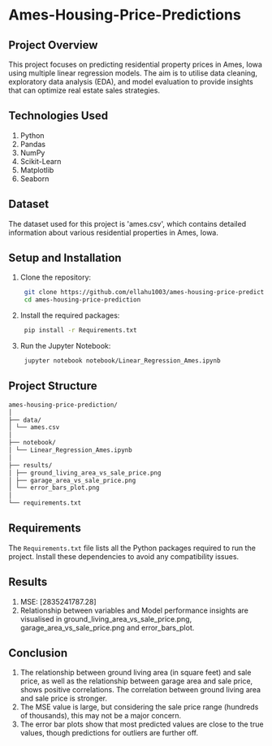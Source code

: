 # Ames-Housing-Price-Predictions

## Project Overview
This project focuses on predicting residential property prices in Ames, Iowa using multiple linear regression models. The aim is to utilise data cleaning, exploratory data analysis (EDA), and model evaluation to provide insights that can optimize real estate sales strategies.

## Technologies Used
1) Python
2) Pandas
3) NumPy
3) Scikit-Learn
4) Matplotlib
5) Seaborn

## Dataset
The dataset used for this project is 'ames.csv', which contains detailed information about various residential properties in Ames, Iowa.

## Setup and Installation
1) Clone the repository:
   ```bash
    git clone https://github.com/ellahu1003/ames-housing-price-prediction.git
    cd ames-housing-price-prediction
    ```
2) Install the required packages:
   ```bash
    pip install -r Requirements.txt
    ```
3) Run the Jupyter Notebook:
   ```bash
    jupyter notebook notebook/Linear_Regression_Ames.ipynb
    ```
## Project Structure
```markdown
ames-housing-price-prediction/
│
├── data/
│ └── ames.csv
│
├── notebook/
│ └── Linear_Regression_Ames.ipynb
│
├── results/
│ ├── ground_living_area_vs_sale_price.png
│ ├── garage_area_vs_sale_price.png
│ └── error_bars_plot.png
│
└── requirements.txt
```

## Requirements
The `Requirements.txt` file lists all the Python packages required to run the project. Install these dependencies to avoid any compatibility issues.

## Results
1) MSE: [2835241787.28]
2) Relationship between variables and Model performance insights are visualised in ground_living_area_vs_sale_price.png, garage_area_vs_sale_price.png and error_bars_plot.

## Conclusion
1) The relationship between ground living area (in square feet) and sale price, as well as the relationship between garage area and sale price, shows positive correlations. The correlation between ground living area and sale price is stronger.
2) The MSE value is large, but considering the sale price range (hundreds of thousands), this may not be a major concern.
3) The error bar plots show that most predicted values are close to the true values, though predictions for outliers are further off.
